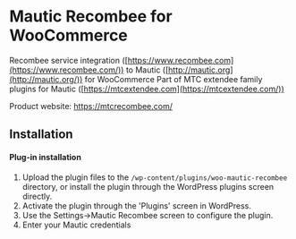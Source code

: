 # Mautic Recombee for WooCommerce

Recombee service integration ([https://www.recombee.com](https://www.recombee.com/)) to Mautic ([http://mautic.org](http://mautic.org/)) for WooCommerce
Part of MTC extendee family plugins for Mautic ([https://mtcextendee.com](https://mtcextendee.com/))

Product website: https://mtcrecombee.com/

## Installation

#### Plug-in installation
1. Upload the plugin files to the `/wp-content/plugins/woo-mautic-recombee` directory, or install the plugin through the WordPress plugins screen directly.
1. Activate the plugin through the 'Plugins' screen in WordPress.
1. Use the Settings->Mautic Recombee screen to configure the plugin.
1. Enter your Mautic credentials
